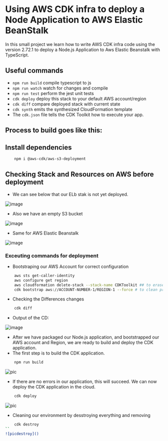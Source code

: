 # Using AWS CDK infra to deploy a Node Application to AWS Elastic BeanStalk

In this small project we learn how to write AWS CDK infra code using the version 2.72.1 to deploy a Node.js Application to Aws Elastic Beanstalk with TypeScript.


## Useful commands
* `npm run build`   compile typescript to js
* `npm run watch`   watch for changes and compile
* `npm run test`    perform the jest unit tests
* `cdk deploy`      deploy this stack to your default AWS account/region
* `cdk diff`        compare deployed stack with current state
* `cdk synth`       emits the synthesized CloudFormation template
* The `cdk.json` file tells the CDK Toolkit how to execute your app.

## Process to build goes like this:

## Install dependencies
```bash
    npm i @aws-cdk/aws-s3-deployment
```


## Checking Stack and Resources on AWS before deployment
- We can see below that our ELb stak is not yet deployed.

![image](https://user-images.githubusercontent.com/71230412/229961930-c1458f1f-b3c8-453b-95a7-dde4710658eb.png)

- Also we have an empty S3 bucket

![image](https://user-images.githubusercontent.com/71230412/229961804-b4eb6687-61d6-4934-89b8-797307ca5297.png)


- Same for AWS Elastic Beanstalk

![image](https://user-images.githubusercontent.com/71230412/229961730-ab9cee0e-e323-4d01-a29d-62c1a9f2446c.png)



###  Exceuting commands for deployment
- Bootstraping our AWS Account for correct configuration
```bash
    aws sts get-caller-identity
    aws configure get region
    aws cloudformation delete-stack --stack-name CDKToolkit ## to erase old stack if present
    cdk bootstrap aws://ACCOUNT-NUMBER-1/REGION-1 --force # to clean previous configuration
```
- Checking the Differences changes
```bash
    cdk diff
```
- Output of the CD:
 
 ![image](https://user-images.githubusercontent.com/71230412/229962794-6eebc36b-612b-44d1-8e2a-1ca146215ae6.png)


- After we have packaged our Node.js application, and bootstrapped our AWS account and Region, we are ready to build and deploy the CDK application.
- The first step is to build the CDK application.
```bash
    npm run build
```
![pic]()

- If there are no errors in our application, this will succeed. We can now deploy the CDK application in the cloud.

```bash
    cdk deploy
```
![pic]()

- Cleaning our environment by desstroying everything and removing
```bash
    cdk destroy
``      
![picdestroy]()